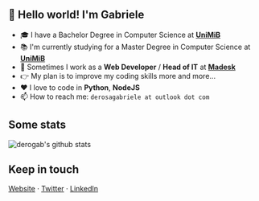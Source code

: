 ## 👋 Hello world! I'm Gabriele

<!--
**derogab/derogab** is a ✨ _special_ ✨ repository because its `README.md` (this file) appears on your GitHub profile.

Here are some ideas to get you started:

- 🔭 I’m currently working on ...
- 🌱 I’m currently learning ...
- 👯 I’m looking to collaborate on ...
- 🤔 I’m looking for help with ...
- 💬 Ask me about ...
- 📫 How to reach me: ...
- 😄 Pronouns: ...
- ⚡ Fun fact: ...
-->

- 🎓 I have a Bachelor Degree in Computer Science at **[UniMiB](https://unimib.it)**
- 📚 I'm currently studying for a Master Degree in Computer Science at **[UniMiB](https://unimib.it)**
- 🏢 Sometimes I work as a **Web Developer** / **Head of IT** at **[Madesk](https://madesk.it)**
- 👉 My plan is to improve my coding skills more and more...
- ❤️ I love to code in **Python**, **NodeJS**
- 📫 How to reach me: `derosagabriele at outlook dot com`

## Some stats
![derogab's github stats](https://github-readme-stats.vercel.app/api?username=derogab&include_all_commits=true&show_icons=true)

## Keep in touch
[Website](https://www.derogab.com) · [Twitter](https://twitter.com/derogab) · [LinkedIn](https://www.linkedin.com/in/derogab)
